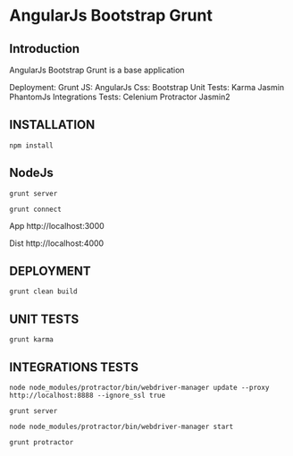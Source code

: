 # AngularJs Bootstrap Grunt

## Introduction
AngularJs Bootstrap Grunt is a base application

Deployment: Grunt
JS: AngularJs
Css: Bootstrap
Unit Tests: Karma Jasmin PhantomJs
Integrations Tests: Celenium Protractor Jasmin2

## INSTALLATION

```
npm install
```

## NodeJs

```
grunt server
```

```
grunt connect
```

App
http://localhost:3000

Dist
http://localhost:4000


## DEPLOYMENT

```
grunt clean build
```

##  UNIT TESTS

```
grunt karma
```

##  INTEGRATIONS TESTS

```
node node_modules/protractor/bin/webdriver-manager update --proxy http://localhost:8888 --ignore_ssl true

grunt server

node node_modules/protractor/bin/webdriver-manager start

grunt protractor
```
